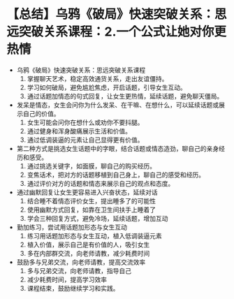 # 【总结】乌鸦《破局》快速突破关系：思远突破关系课程：2.一个公式让她对你更热情

-   乌鸦《破局》快速突破关系：思远突破关系课程
    1.  掌握聊天艺术，稳定高效通货关系，走出友谊僵持。
    2.  学习如何破局，避免尴尬焦虑，开启话题，引导女生互动。
    3.  通过话题加情态的句式回复，让女生更热情，延续话题，避免聊天僵局。
-   发呆是情态，女生会问你为什么发呆、在干嘛、在想什么，可以延续话题或展示自己的价值。
    1.  女生可能会问你在想什么或劝你不要抖腿。
    2.  通过健身和浑身酸痛展示生活和价值。
    3.  通过低调装逼的元素让自己显得更有价值。
-   第二种方式是挑选女生话题中的字眼，结合话题或情态造劲，聊自己的亲身经历和感受。
    1.  通过挑选关键字，如面膜，聊自己的购买经历。
    2.  变焦话术，把对方的话题移植到自己身上，聊自己的感受和经历。
    3.  通过评价对方的话题和情态来展示自己的观点和态度。
-   通过幽默回复让女生更容易进入兴奋状态，延续对话
    1.  结合睡不着情态评价女生，提出睡多了的可能性
    2.  使用幽默方式回复，如靠在卫生间扶手上睡着了
    3.  学会三种回复方式，避免冷场，延续话题，增加互动
-   勤加练习，尝试用话题加形态与女生互动
    1.  练习用话题加形态与女生互动，植入低调装逼元素
    2.  植入价值，展示自己是有价值的人，吸引女生
    3.  多在内部群交流，向老师请教，减少耗费时间
-   鼓励多与兄弟交流，向老师请教，提高交流效率
    1.  多与兄弟交流，向老师请教，指导自己
    2.  减少耗费时间，提高学习效率
    3.  课程结束，鼓励继续学习和实践。